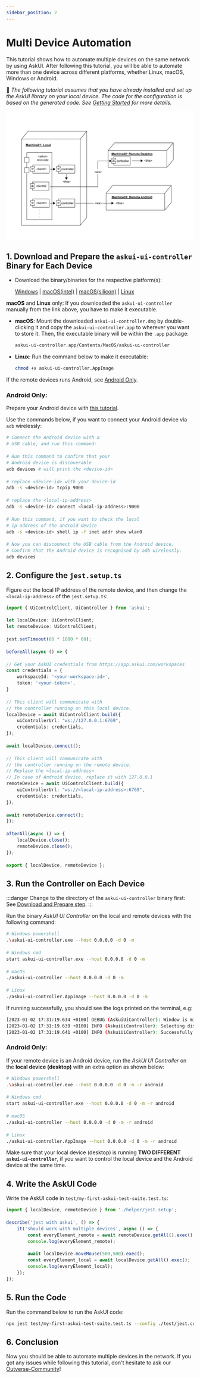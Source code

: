 ```yaml
---
sidebar_position: 2
---
```


# Multi Device Automation

This tutorial shows how to automate multiple devices on the same network by using AskUI. After following this tutorial, you will be able to automate more than one device across different platforms, whether Linux, macOS, Windows or Android.

📌 *The following tutorial assumes that you have already installed and set up the AskUI library on your local device. The code for the configuration is based on the generated code. See [Getting Started](../02-Getting%20Started/write-your-first-instruction.md) for more details.*

![multi-device-automation](images/multi-device-diagram.png)

## 1. Download and Prepare the `askui-ui-controller` Binary for Each Device

- Download the binary/binaries for the respective platform(s):
    
    [Windows](https://files.askui.com/releases/askui-ui-controller/latest/win32/x64/askui-ui-controller.exe) | [macOS(intel)](https://files.askui.com/releases/askui-ui-controller/latest/darwin/x64/askui-ui-controller.dmg) | [macOS(silicon)](https://files.askui.com/releases/askui-ui-controller/latest/darwin/arm64/askui-ui-controller.dmg) | [Linux](https://files.askui.com/releases/askui-ui-controller/latest/linux/x64/askui-ui-controller.AppImage)

**macOS** and **Linux** only: If you downloaded the `askui-ui-controller` manually from the link above, you have to make it executable.

- **macOS**: Mount the downloaded `askui-ui-controller.dmg` by double-clicking it and copy the `askui-ui-controller.app` to wherever you want to store it. Then, the executable binary will be within the `.app` package:

    ```bash
    askui-ui-controller.app/Contents/MacOS/askui-ui-controller
    ```
- **Linux**: Run the command below to make it executable:

    ```bash
    chmod +x askui-ui-controller.AppImage
    ```

If the remote devices runs Android, see [Android Only](#android-only).

### Android Only:

Prepare your Android device with [this tutorial](mobile-automation.md#android).

Use the commands below, if you want to connect your Android device via `adb` wirelessly:

```bash
# Connect the Android device with a
# USB cable, and run this command:

# Run this command to confirm that your
# Android device is discoverable
adb devices # will print the <device-id>

# replace <device-id> with your device-id
adb -s <device-id> tcpip 9000

# replace the <local-ip-address>
adb -s <device-id> connect <local-ip-address>:9000

# Run this command, if you want to check the local
# ip address of the android device
adb -s <device-id> shell ip -f inet addr show wlan0

# Now you can disconnect the USB cable from the Android device.
# Confirm that the Android device is recognised by adb wirelessly.
adb devices
```

## 2. Configure the `jest.setup.ts`

Figure out the local IP address of the remote device, and then change the `<local-ip-address>` of the `jest.setup.ts`:

```ts
import { UiControlClient, UiController } from 'askui';

let localDevice: UiControlClient;
let remoteDevice: UiControlClient;

jest.setTimeout(60 * 1000 * 60);

beforeAll(async () => {

// Get your AskUI credentials from https://app.askui.com/workspaces
const credentials = {
    workspaceId: '<your-workspace-id>',
    token: '<your-token>',
}

// This client will communicate with
// the controller running on this local device.
localDevice = await UiControlClient.build({ 
    uiControllerUrl: "ws://127.0.0.1:6769",
    credentials: credentials,
});

await localDevice.connect();

// This client will communicate with
// the controller running on the remote device.
// Replace the <local-ip-address>
// In case of Android device, replace it with 127.0.0.1
remoteDevice = await UiControlClient.build({    
    uiControllerUrl: "ws://<local-ip-address>:6769", 
    credentials: credentials,
});

await remoteDevice.connect();
});

afterAll(async () => {
    localDevice.close();
    remoteDevice.close();
});

export { localDevice, remoteDevice };
```


## 3. Run the Controller on Each Device

:::danger
Change to the directory of the `askui-ui-controller` binary first: See [Download and Prepare step](#1-download-and-prepare-the-askui-ui-controller-binary-for-each-device).
:::

Run the binary *AskUI UI Controller* on the local and remote devices with the following command:

```bash
# Windows powershell
.\askui-ui-controller.exe --host 0.0.0.0 -d 0 -m

# Windows cmd
start askui-ui-controller.exe --host 0.0.0.0 -d 0 -m

# macOS
./askui-ui-controller --host 0.0.0.0 -d 0 -m

# Linux
./askui-ui-controller.AppImage --host 0.0.0.0 -d 0 -m    
```

If running successfully, you should see the logs printed on the terminal, e.g:

```bash
[2023-01-02 17:31:19.634 +0100] DEBUG (AskuiUiController): Window is minimized.
[2023-01-02 17:31:19.639 +0100] INFO (AskuiUiController): Selecting display number 0.
[2023-01-02 17:31:19.641 +0100] INFO (AskuiUiController): Successfully started.
```

### Android Only:
If your remote device is an Android device, run the *AskUI UI Controller* on the **local device (desktop)** with an extra option as shown below:

```bash
# Windows powershell
.\askui-ui-controller.exe --host 0.0.0.0 -d 0 -m -r android

# Windows cmd
start askui-ui-controller.exe --host 0.0.0.0 -d 0 -m -r android

# macOS
./askui-ui-controller --host 0.0.0.0 -d 0 -m -r android

# Linux
./askui-ui-controller.AppImage --host 0.0.0.0 -d 0 -m -r android
```

Make sure that your local device (desktop) is running **TWO DIFFERENT `askui-ui-controller`**, if you want to control the local device and the Android device at the same time.

## 4. Write the AskUI Code

Write the AskUI code in `test/my-first-askui-test-suite.test.ts`:

```ts
import { localDevice, remoteDevice } from './helper/jest.setup';

describe('jest with askui', () => {
    it('should work with multiple devices', async () => {
        const everyElement_remote = await remoteDevice.getAll().exec();
        console.log(everyElement_remote);

        await localDevice.moveMouse(500,500).exec();
        const everyElement_local = await localDevice.getAll().exec();
        console.log(everyElement_local);
    });
});
```

## 5. Run the Code

Run the command below to run the AskUI code:

```bash
npx jest test/my-first-askui-test-suite.test.ts --config ./test/jest.config.ts
```

## 6. Conclusion
Now you should be able to automate multiple devices in the network. If you got any issues while following this tutorial, don't hesitate to ask our [Outverse-Community](https://app.outverse.com/askui/community/home)!
